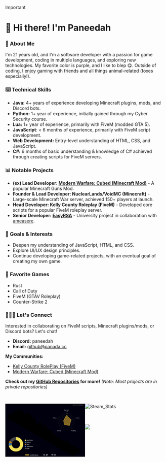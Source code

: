 > [!IMPORTANT]
>
> # 🚀 Hi there! I'm Paneedah
> 
> ### 💬 About Me
> I'm 21 years old, and I'm a software developer with a passion for game development, coding in multiple languages, and exploring new technologies. My favorite color is purple, and I like to blep 😋. Outside of coding, I enjoy gaming with friends and all things animal-related (foxes especially!).
>
> ### ⌨️ Technical Skills
> * **Java:** 4+ years of experience developing Minecraft plugins, mods, and Discord bots.
> * **Python:** 1+ year of experience, initially gained through my Cyber Security course.
> * **Lua:** 1+ year of experience, primarily with FiveM (modded GTA 5).
> * **JavaScript**: < 6 months of experience, primarily with FiveM script development.
> * **Web Development:** Entry-level understanding of HTML, CSS, and JavaScript.
> * **C#:** 6 months of basic understanding & knowledge of C# achieved through creating scripts for FiveM servers.
>
> ### 📊 Notable Projects
> * **(ex) Lead Developer: [Modern Warfare: Cubed (Minecraft Mod)](https://github.com/Cubed-Development/Modern-Warfare-Cubed)** - A popular Minecraft Guns Mod.
> * **Founder & Lead Developer: NuclearLands/VoidMC (Minecraft)** - Large-scale Minecraft War server, achieved 150+ players at launch.
> * **Head Developer: Kelly County Roleplay (FiveM)** - Developed core scripts for a popular FiveM roleplay server.
> * **Senior Developer: [EasyRSA](https://github.com/ameasere/EasyRSA)** - University project in collaboration with [ameasere](https://github.com/ameasere).
>
> ### 📌 Goals & Interests
> * Deepen my understanding of JavaScript, HTML, and CSS.
> * Explore UI/UX design principles.
> * Continue developing game-related projects, with an eventual goal of creating my own game. 
>
> ### 👾 Favorite Games
> * Rust
> * Call of Duty
> * FiveM (GTAV Roleplay)
> * Counter-Strike 2
>
> ### 🧑🏻‍💻 Let's Connect
> Interested in collaborating on FiveM scripts, Minecraft plugins/mods, or Discord bots? Let's chat!
>
> * **Discord:** paneedah
> * **Email:** github@panada.cc
>
> **My Communities:**
> * [Kelly County RolePlay (FiveM)](https://discord.gg/RXpVfmKXsK)
> * [Modern Warfare: Cubed (Minecraft Mod)](https://discord.gg/FxmrYg2eny) 
> 
> **Check out my [GitHub Repositories](https://github.com/Paneedah?tab=repositories) for more!** *(Note: Most projects are in private repositories)*

<br>
<div>
  <img src="https://raw.githubusercontent.com/Paneedah/Paneedah/414e9741a1c9a07f257855ebeee53fc4d248e22a/profile-3d-contrib/profile-night-rainbow.svg" alt="Commit_Stats" style="float: left;  width: 50%; max-height: 35%">
  <img src="https://steam-stat.vercel.app/api?profileName=Paneedah" alt="Steam_Stats" style="float: left; width: 47%; max-height: 35%">
  
  <br><br><br>
  
  <img src="https://github-profile-trophy.vercel.app/?username=paneedah&theme=nord&column=7">
</div>

